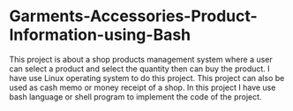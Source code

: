 # Garments-Accessories-Product-Information-using-Bash
This project is about a shop products management system where a user can select a product and select the quantity then can buy the product.
I have use Linux operating system to do this project. This project can also be used as cash memo or money receipt of a shop. In this project I have use bash language or shell program to implement the code of the project.

